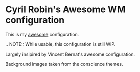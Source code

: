 Cyril Robin's Awesome WM configuration
======================================

This is my [awesome](http://awesome.naquadah.org) configuration.

.. NOTE:: While usable, this configuration is still WIP.

Largely insipired by Vincent Bernat's awesome configuration.

Background images taken from the conscience themes.
